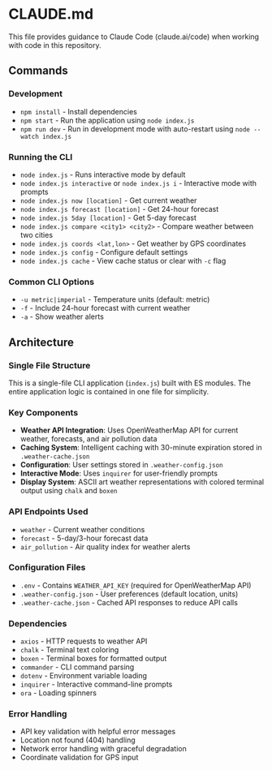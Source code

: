 # CLAUDE.md

This file provides guidance to Claude Code (claude.ai/code) when working with code in this repository.

## Commands

### Development
- `npm install` - Install dependencies
- `npm start` - Run the application using `node index.js`
- `npm run dev` - Run in development mode with auto-restart using `node --watch index.js`

### Running the CLI
- `node index.js` - Runs interactive mode by default
- `node index.js interactive` or `node index.js i` - Interactive mode with prompts
- `node index.js now [location]` - Get current weather
- `node index.js forecast [location]` - Get 24-hour forecast  
- `node index.js 5day [location]` - Get 5-day forecast
- `node index.js compare <city1> <city2>` - Compare weather between two cities
- `node index.js coords <lat,lon>` - Get weather by GPS coordinates
- `node index.js config` - Configure default settings
- `node index.js cache` - View cache status or clear with `-c` flag

### Common CLI Options
- `-u metric|imperial` - Temperature units (default: metric)
- `-f` - Include 24-hour forecast with current weather
- `-a` - Show weather alerts

## Architecture

### Single File Structure
This is a single-file CLI application (`index.js`) built with ES modules. The entire application logic is contained in one file for simplicity.

### Key Components
- **Weather API Integration**: Uses OpenWeatherMap API for current weather, forecasts, and air pollution data
- **Caching System**: Intelligent caching with 30-minute expiration stored in `.weather-cache.json`
- **Configuration**: User settings stored in `.weather-config.json`
- **Interactive Mode**: Uses `inquirer` for user-friendly prompts
- **Display System**: ASCII art weather representations with colored terminal output using `chalk` and `boxen`

### API Endpoints Used
- `weather` - Current weather conditions
- `forecast` - 5-day/3-hour forecast data
- `air_pollution` - Air quality index for weather alerts

### Configuration Files
- `.env` - Contains `WEATHER_API_KEY` (required for OpenWeatherMap API)
- `.weather-config.json` - User preferences (default location, units)
- `.weather-cache.json` - Cached API responses to reduce API calls

### Dependencies
- `axios` - HTTP requests to weather API
- `chalk` - Terminal text coloring
- `boxen` - Terminal boxes for formatted output
- `commander` - CLI command parsing
- `dotenv` - Environment variable loading
- `inquirer` - Interactive command-line prompts
- `ora` - Loading spinners

### Error Handling
- API key validation with helpful error messages
- Location not found (404) handling
- Network error handling with graceful degradation
- Coordinate validation for GPS input